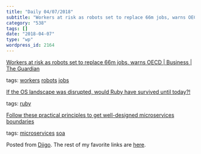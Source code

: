 ```yaml
---
title: "Daily 04/07/2018"
subtitle: "Workers at risk as robots set to replace 66m jobs, warns OECD | Business | The Guardian"
category: "538"
tags: []
date: "2018-04-07"
type: "wp"
wordpress_id: 2164
---
```

[Workers at risk as robots set to replace 66m jobs, warns OECD | Business | The Guardian](https://www.theguardian.com/business/2018/apr/03/robots-could-take-over-more-than-65m-jobs-warns-oecd-report) 

 tags: [workers](https://www.diigo.com/user/pitosalas/workers) [robots](https://www.diigo.com/user/pitosalas/robots) [jobs](https://www.diigo.com/user/pitosalas/jobs)

 [If the OS landscape was disrupted, would Ruby have survived until today?!](https://blog.sideci.com/if-the-os-landscape-was-disrupted-would-ruby-have-survived-until-today-815a1bb063a6?source=userActivityShare-d383785221d0-1523020078) 

 tags: [ruby](https://www.diigo.com/user/pitosalas/ruby)

 [Follow these practical principles to get well-designed microservices boundaries](https://medium.freecodecamp.org/follow-these-practical-principles-and-get-well-designed-microservices-boundaries-ef2deffd69e3?source=userActivityShare-d383785221d0-1523019925) 

 tags: [microservices](https://www.diigo.com/user/pitosalas/microservices) [soa](https://www.diigo.com/user/pitosalas/soa)

Posted from [Diigo](https://www.diigo.com). The rest of my favorite links are [here](https://www.diigo.com/user/pitosalas).